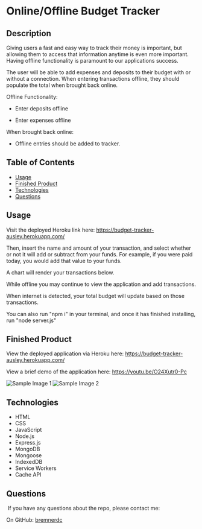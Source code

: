 # Online/Offline Budget Tracker

## Description

Giving users a fast and easy way to track their money is important, but allowing them to access that information anytime is even more important. Having offline functionality is paramount to our applications success.

The user will be able to add expenses and deposits to their budget with or without a connection. When entering transactions offline, they should populate the total when brought back online.

Offline Functionality:

  * Enter deposits offline

  * Enter expenses offline

When brought back online:

  * Offline entries should be added to tracker.

## Table of Contents
* [Usage](#usage)
* [Finished Product](#finished-product)
* [Technologies](#technologies)
* [Questions](#questions)

## Usage
Visit the deployed Heroku link here: https://budget-tracker-ausley.herokuapp.com/ 

Then, insert the name and amount of your transaction, and select whether or not it will add or subtract from your funds. For example, if you were paid today, you would add that value to your funds. 

A chart will render your transactions below.

While offline you may continue to view the application and add transactions.

When internet is detected, your total budget will update based on those transactions.

You can also run "npm i" in your terminal, and once it has finished installing, run "node server.js"

## Finished Product
View the deployed application via Heroku here: https://budget-tracker-ausley.herokuapp.com/

View a brief demo of the application here: https://youtu.be/O24Xutr0-Pc 

![Sample Image 1](budget1.JPG)
![Sample Image 2](budget2.jpg)

## Technologies
* HTML
* CSS
* JavaScript
* Node.js
* Express.js
* MongoDB
* Mongoose
* IndexedDB
* Service Workers
* Cache API

## Questions
​
If you have any questions about the repo, please contact me:

On GitHub: [bremnerdc](https://github.com/bremnerdc)
